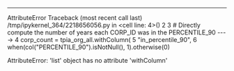 ---------------------------------------------------------------------------
AttributeError                            Traceback (most recent call last)
/tmp/ipykernel_364/2218656056.py in <cell line: 4>()
      2 
      3 # Directly compute the number of years each CORP_ID was in the PERCENTILE_90
----> 4 corp_count = tpia_org_all.withColumn(
      5     "in_percentile_90",
      6     when(col("PERCENTILE_90").isNotNull(), 1).otherwise(0)

AttributeError: 'list' object has no attribute 'withColumn'
